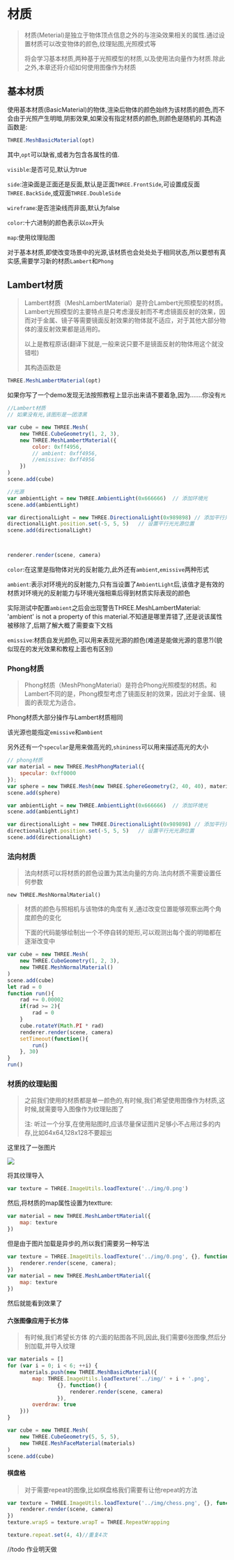 # 材质
> 材质(Meterial)是独立于物体顶点信息之外的与渲染效果相关的属性.通过设置材质可以改变物体的颜色,纹理贴图,光照模式等
> 
> 将会学习基本材质,两种基于光照模型的材质,以及使用法向量作为材质.除此之外,本章还将介绍如何使用图像作为材质

## 基本材质
使用基本材质(BasicMaterial)的物体,渲染后物体的颜色始终为该材质的颜色,而不会由于光照产生明暗,阴影效果,如果没有指定材质的颜色,则颜色是随机的.其构造函数是:

```js
THREE.MeshBasicMaterial(opt)
```

其中,`opt`可以缺省,或者为包含各属性的值.

`visible`:是否可见,默认为true

`side`:渲染面是正面还是反面,默认是正面`THREE.FrontSide`,可设置成反面`THREE.BackSide`,或双面`THREE.DoubleSide`

`wireframe`:是否渲染线而非面,默认为false

`color`:十六进制的颜色表示以`ox`开头

`map`:使用纹理贴图

对于基本材质,即使改变场景中的光源,该材质也会处处处于相同状态,所以要想有真实感,需要学习新的材质`Lambert`和`Phong`

## Lambert材质

> Lambert材质（MeshLambertMaterial）是符合Lambert光照模型的材质。Lambert光照模型的主要特点是只考虑漫反射而不考虑镜面反射的效果，因而对于金属、镜子等需要镜面反射效果的物体就不适应，对于其他大部分物体的漫反射效果都是适用的。
> 
> 以上是教程原话(翻译下就是,一般来说只要不是镜面反射的物体用这个就没错啦)
> 
> 其构造函数是

```js
THREE.MeshLambertMaterial(opt)
```

如果你写了一个demo发现无法按照教程上显示出来请不要着急,因为.......你没有`光`

```js
//Lambert材质
// 如果没有光,该图形是一团漆黑

var cube = new THREE.Mesh(
	new THREE.CubeGeometry(1, 2, 3),
	new THREE.MeshLambertMaterial({
		color: 0xff4956,
		// ambient: 0xff4956,
		//emissive: 0xff4956
	})
)
scene.add(cube)

//光源
var ambientLight = new THREE.AmbientLight(0x666666)  // 添加环境光
scene.add(ambientLight)

var directionalLight = new THREE.DirectionalLight(0x989898) // 添加平行光
directionalLight.position.set(-5, 5, 5)   // 设置平行光光源位置
scene.add(directionalLight)



renderer.render(scene, camera)
```

`color`:在这里是指物体对光的反射能力,此外还有`ambient`,`emissive`两种形式

`ambient`:表示对环境光的反射能力,只有当设置了`AmbientLight`后,该值才是有效的材质对环境光的反射能力与环境光强相乘后得到材质实际表现的颜色

实际测试中配置`ambient`之后会出现警告THREE.MeshLambertMaterial: 'ambient' is not a property of this material.不知道是哪里弄错了,还是说该属性被移除了,后期了解大概了需要查下文档

`emissive`:材质自发光颜色,可以用来表现光源的颜色(难道是能做光源的意思?)(貌似现在的发光效果和教程上面也有区别)

### Phong材质
> Phong材质（MeshPhongMaterial）是符合Phong光照模型的材质。和Lambert不同的是，Phong模型考虑了镜面反射的效果，因此对于金属、镜面的表现尤为适合。

Phong材质大部分操作与Lambert材质相同

该光源也能指定`emissive`和`ambient`

另外还有一个`specular`是用来做高光的,`shininess`可以用来描述高光的大小

```js
// phong材质
var material = new THREE.MeshPhongMaterial({
    specular: 0xff0000
});
var sphere = new THREE.Mesh(new THREE.SphereGeometry(2, 40, 40), material);
scene.add(sphere)

var ambientLight = new THREE.AmbientLight(0x666666)  // 添加环境光
scene.add(ambientLight)

var directionalLight = new THREE.DirectionalLight(0x989898) // 添加平行光
directionalLight.position.set(-5, 5, 5)   // 设置平行光光源位置
scene.add(directionalLight)
```


### 法向材质
> 法向材质可以将材质的颜色设置为其法向量的方向.法向材质不需要设置任何参数

```
new THREE.MeshNormalMaterial()
```

> 材质的颜色与照相机与该物体的角度有关,通过改变位置能够观察出两个角度颜色的变化
> 
> 下面的代码能够绘制出一个不停自转的矩形,可以观测出每个面的明暗都在逐渐改变中

```js
var cube = new THREE.Mesh(
	new THREE.CubeGeometry(1, 2, 3),
	new THREE.MeshNormalMaterial()
)
scene.add(cube)
let rad = 0
function run(){
	rad += 0.00002
	if(rad >= 2){
		rad = 0
	}
	cube.rotateY(Math.PI * rad)
	renderer.render(scene, camera)
	setTimeout(function(){
		run()
	}, 30)
}
run()
```

### 材质的纹理贴图
> 之前我们使用的材质都是单一颜色的,有时候,我们希望使用图像作为材质,这时候,就需要导入图像作为纹理贴图了
> 
> 注: 听过一个分享,在使用贴图时,应该尽量保证图片足够小不占用过多的内存,比如64x64,128x128不要超出

这里找了一张图片

![](http://www.ituring.com.cn/download/01YdRBbTLpi6)

将其纹理导入

```js
var texture = THREE.ImageUtils.loadTexture('../img/0.png')
```
然后,将材质的map属性设置为textture:
```js
var material = new THREE.MeshLambertMaterial({
    map: texture
})
```
但是由于图片加载是异步的,所以我们需要另一种写法
```js
var texture = THREE.ImageUtils.loadTexture('../img/0.png', {}, function() {
    renderer.render(scene, camera);
})
var material = new THREE.MeshLambertMaterial({
    map: texture
})
```
然后就能看到效果了

#### 六张图像应用于长方体

> 有时候,我们希望长方体	的六面的贴图各不同,因此,我们需要6张图像,然后分别加载,并导入纹理

```js
var materials = []
for (var i = 0; i < 6; ++i) {
    materials.push(new THREE.MeshBasicMaterial({
        map: THREE.ImageUtils.loadTexture('../img/' + i + '.png',
                {}, function() {
                    renderer.render(scene, camera)
                }),
        overdraw: true
    }))
}

var cube = new THREE.Mesh(
	new THREE.CubeGeometry(5, 5, 5),
	new THREE.MeshFaceMaterial(materials)
)
scene.add(cube)
```

#### 棋盘格

> 对于需要repeat的图像,比如棋盘格我们需要有让他repeat的方法

```js
var texture = THREE.ImageUtils.loadTexture('../img/chess.png', {}, function() {
    renderer.render(scene, camera)
})
texture.wrapS = texture.wrapT = THREE.RepeatWrapping

texture.repeat.set(4, 4)//重复4次
```

//todo 作业明天做
















